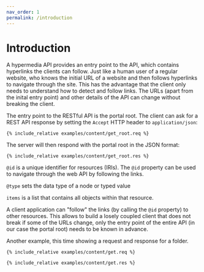 ```yaml
---
nav_order: 1
permalink: /introduction
---
```


# Introduction

A hypermedia API provides an entry point to the API, which contains hyperlinks the clients can follow. Just like a human user of a regular website, who knows the initial URL of a website and then follows hyperlinks to navigate through the site. This has the advantage that the client only needs to understand how to detect and follow links. The URLs (apart from the inital entry point) and other details of the API can change without breaking the client.

The entry point to the RESTful API is the portal root. The client can ask for a REST API response by setting the `Accept` HTTP header to `application/json`:

```
{% include_relative examples/content/get_root.req %}
```

The server will then respond with the portal root in the JSON format:

```
{% include_relative examples/content/get_root.res %}
```

`@id` is a unique identifier for resources (IRIs). The `@id` property can be used to navigate through the web API by following the links.

`@type` sets the data type of a node or typed value

`items` is a list that contains all objects within that resource.

A client application can "follow" the links (by calling the `@id` property) to other resources. This allows to build a losely coupled client that does not break if some of the URLs change, only the entry point of the entire API (in our case the portal root) needs to be known in advance.

Another example, this time showing a request and response for a folder.

```
{% include_relative examples/content/get.req %}
```

```
{% include_relative examples/content/get.res %}
```
